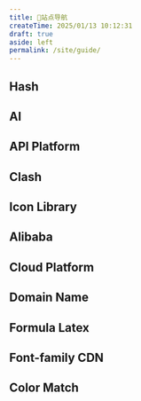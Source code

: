```yaml
---
title: 📍站点导航
createTime: 2025/01/13 10:12:31
draft: true
aside: left
permalink: /site/guide/
---
```

## Hash
<CardGrid>
    <LinkCard icon="https://raw.githubusercontent.com/Pai3141/PictureBed/main/img/Hash.png" title="Hash1️⃣" href="https://paiad.online"></LinkCard>
</CardGrid>
<CardGrid>
    <LinkCard icon="https://raw.githubusercontent.com/Pai3141/PictureBed/main/img/Hash.png" title="Hash2️⃣" href="https://paiad.top"></LinkCard>
</CardGrid>

## AI
<CardGrid>
    <LinkCard icon="arcticons:openai-chatgpt" title="Chatgpt" href="https://chatgpt.com"></LinkCard>
</CardGrid>
<CardGrid>
    <LinkCard icon="fxemoji:spurtingwhale" title="DeepSeek" href="https://chat.deepseek.com"></LinkCard>
</CardGrid>

## API Platform
<CardGrid>
    <LinkCard icon="fxemoji:spurtingwhale" title="DeepSeek Platform" href="https://platform.deepseek.com"></LinkCard>
</CardGrid>

## Clash
<CardGrid>
  <LinkCard icon= "arcticons:clash" title="Clash" href="https://doc.miyun.app"></LinkCard>
</CardGrid>

## Icon Library
<CardGrid>
    <LinkCard icon="line-md:iconify2-static" title="Iconify" href="https://icon-sets.iconify.design/"></LinkCard>
</CardGrid>
<CardGrid>
    <LinkCard icon="twemoji:slightly-smiling-face" title="GetEmoji" href="https://getemoji.com"></LinkCard>
</CardGrid>

## Alibaba
<CardGrid>
    <LinkCard icon="ri:alibaba-cloud-fill" title="Iconfont" href="https://www.iconfont.cn/"></LinkCard>
</CardGrid>

<CardGrid>
    <LinkCard icon="ri:alibaba-cloud-line" title="Alibaba Cloud" href="https://cn.aliyun.com"></LinkCard>
</CardGrid>

## Cloud Platform
<CardGrid>
  <LinkCard icon= "devicon:cloudflare" title="Cloudflare" href="https://www.cloudflare.com/zh-cn"></LinkCard>
</CardGrid>

## Domain Name
<CardGrid>
  <LinkCard icon= "logos:namecheap" title="Namecheap" href="https://www.namecheap.com"></LinkCard>
</CardGrid>
<CardGrid>
  <LinkCard icon= "simple-icons:godaddy" title="Godaddy" href="https://www.Godaddy.com"></LinkCard>
</CardGrid>

## Formula Latex
<CardGrid>
  <LinkCard icon= "ooui:mathematics" title="SimpleTex" href="https://simpletex.net"></LinkCard>
</CardGrid>

## Font-family CDN
<CardGrid>
  <LinkCard icon= "ci:font" title="Chinese-font" href="https://chinese-font.netlify.app/zh-cn/cdn"></LinkCard>
</CardGrid>

## Color Match
<CardGrid>
    <LinkCard icon= "unjs:theme-colors" title="ColorHunt" href="https://colorhunt.co/palettes/popular"></LinkCard>
</CardGrid>


